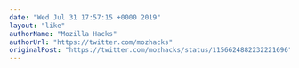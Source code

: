 ```yaml
---
date: "Wed Jul 31 17:57:15 +0000 2019"
layout: "like"
authorName: "Mozilla Hacks"
authorUrl: "https://twitter.com/mozhacks"
originalPost: "https://twitter.com/mozhacks/status/1156624882232221696"
---
```

